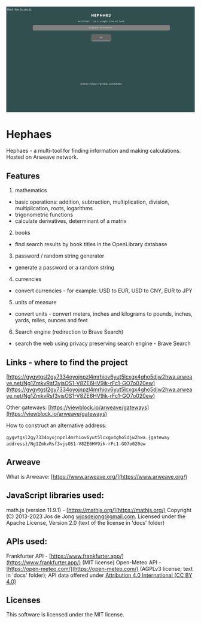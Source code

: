 ![](https://raw.githubusercontent.com/heEXDe/hephaes/main/img/hephaes-gui.png)

# Hephaes
Hephaes - a multi-tool for finding information and making calculations. Hosted on Arweave network.

## Features

1. mathematics
- basic operations: addition, subtraction, multiplication, division, multiplication, roots, logarithms
- trigonometric functions
- calculate derivatives, determinant of a matrix

2. books
- find search results by book titles in the OpenLibrary database

3. password / random string generator
- generate a password or a random string

4. currencies
- convert currencies - for example: USD to EUR, USD to CNY, EUR to JPY

5. units of measure
- convert units - convert meters, inches and kilograms to pounds, inches, yards, miles, ounces and feet

6. Search engine (redirection to Brave Search)
- search the web using privacy preserving search engine - Brave Search

## Links - where to find the project

[https://gygvtgsl2gy7334oyojnpzl4mrhiov6yut5lcxgx4gho5djw2hwa.arweave.net/Ng1ZmkvRsf3vjsOS1-V8ZE6HV9ik-rFc1-GO7o020ew](https://gygvtgsl2gy7334oyojnpzl4mrhiov6yut5lcxgx4gho5djw2hwa.arweave.net/Ng1ZmkvRsf3vjsOS1-V8ZE6HV9ik-rFc1-GO7o020ew)

Other gateways:
[https://viewblock.io/arweave/gateways](https://viewblock.io/arweave/gateways)

How to construct an alternative address:

`gygvtgsl2gy7334oyojnpzl4mrhiov6yut5lcxgx4gho5djw2hwa.{gateway address}/Ng1ZmkvRsf3vjsOS1-V8ZE6HV9ik-rFc1-GO7o020ew`

## Arweave
What is Arweave: [https://www.arweave.org/](https://www.arweave.org/)

## JavaScript libraries used:
math.js (version 11.9.1) - [https://mathjs.org/](https://mathjs.org/)
Copyright (C) 2013-2023 Jos de Jong wjosdejong@gmail.com. Licensed under the Apache License, Version 2.0 (text of the license in 'docs' folder)

## APIs used:
Frankfurter API - [https://www.frankfurter.app/](https://www.frankfurter.app/) (MIT license)
Open-Meteo API - [https://open-meteo.com/](https://open-meteo.com/) (AGPLv3 license; text in 'docs' folder); API data offered under [Attribution 4.0 International (CC BY 4.0)](https://creativecommons.org/licenses/by/4.0/)

## Licenses
This software is licensed under the MIT license.